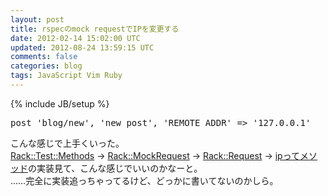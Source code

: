 ```yaml
---
layout: post
title: rspecのmock requestでIPを変更する
date: 2012-02-14 15:02:00 UTC
updated: 2012-08-24 13:59:15 UTC
comments: false
categories: blog
tags: JavaScript Vim Ruby
---
```

{% include JB/setup %}

<pre class="brush:ruby">post 'blog/new', 'new post', 'REMOTE_ADDR' =&gt; '127.0.0.1'<br /></pre>こんな感じで上手くいった。<br /><a href="http://rubydoc.info/github/brynary/rack-test/master/Rack/Test/Methods" target="_blank">Rack::Test::Methods</a>&nbsp;→&nbsp;<a href="http://rubydoc.info/gems/rack-test/0.5.6/Rack/MockSession" target="_blank">Rack::MockRequest</a>&nbsp;→&nbsp;<a href="http://rack.rubyforge.org/doc/classes/Rack/Request.html" target="_blank">Rack::Request</a>&nbsp;→ <a href="http://rack.rubyforge.org/doc/classes/Rack/Request.src/M000288.html" target="_blank">ipってメソッド</a>の実装見て、こんな感じでいいのかなーと。<br />……完全に実装追っちゃってるけど、どっかに書いてないのかしら。
